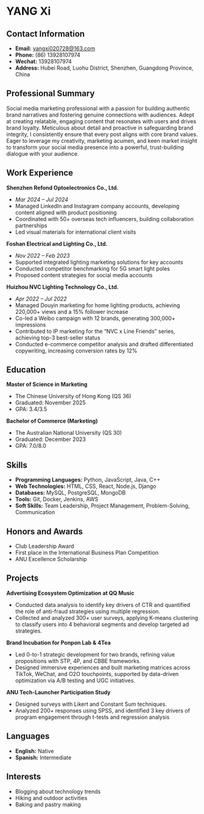 # YANG Xi

## Contact Information
- **Email:** yangxi020728@163.com
- **Phone:** (86) 13928107974
- **Wechat:** 13928107974
- **Address:** Hubei Road, Luohu District, Shenzhen, Guangdong Province, China

## Professional Summary
Social media marketing professional with a passion for building authentic brand narratives and fostering genuine connections with audiences. Adept at creating relatable, engaging content that resonates with users and drives brand loyalty. Meticulous about detail and proactive in safeguarding brand integrity, I consistently ensure that every post aligns with core brand values. Eager to leverage my creativity, marketing acumen, and keen market insight to transform your social media presence into a powerful, trust-building dialogue with your audience.

## Work Experience
**Shenzhen Refond Optoelectronics Co., Ltd.**
- *Mar 2024 – Jul 2024*
- Managed LinkedIn and Instagram company accounts, developing content aligned with product positioning
- Coordinated with 50+ overseas tech influencers, building collaboration partnerships
- Led visual materials for international client visits

**Foshan Electrical and Lighting Co., Ltd.**
- *Nov 2022 – Feb 2023*
- Supported integrated lighting marketing solutions for key accounts
- Conducted competitor benchmarking for 5G smart light poles
- Proposed content strategies for social media accounts

**Huizhou NVC Lighting Technology Co., Ltd.**
- *Apr 2022 – Jul 2022*
- Managed Douyin marketing for home lighting products, achieving 220,000+ views and a 15% follower increase
- Co-led a Weibo campaign with 12 brands, generating 300,000+ impressions
- Contributed to IP marketing for the “NVC x Line Friends” series, achieving top-3 best-seller status
- Conducted e-commerce competitor analysis and drafted differentiated copywriting, increasing conversion rates by 12%

## Education
**Master of Science in Marketing**
- The Chinese University of Hong Kong (QS 36)
- Graduated: November 2025
- GPA: 3.4/3.5

**Bachelor of Commerce (Marketing)**
- The Australian National University (QS 30)
- Graduated: December 2023
- GPA: 7.0/8.0

## Skills
- **Programming Languages:** Python, JavaScript, Java, C++
- **Web Technologies:** HTML, CSS, React, Node.js, Django
- **Databases:** MySQL, PostgreSQL, MongoDB
- **Tools:** Git, Docker, Jenkins, AWS
- **Soft Skills:** Team Leadership, Project Management, Problem-Solving, Communication

## Honors and Awards
- Club Leadership Award
- First place in the International Business Plan Competition
- ANU Excellence Scholarship

## Projects
**Advertising Ecosystem Optimization at QQ Music**
- Conducted data analysis to identify key drivers of CTR and quantified the role of anti-fraud strategies using multiple regression. 
- Collected and analyzed 300+ user surveys, applying K-means clustering to classify users into 4 behavioral segments and develop targeted ad strategies.

**Brand Incubation for Ponpon Lab & 4Tea**
- Led 0-to-1 strategic development for two brands, refining value propositions with STP, 4P, and CBBE frameworks. 
- Designed immersive experiences and built marketing matrices across TikTok, WeChat, and O2O touchpoints, supported by data-driven optimization via A/B testing and UGC initiatives.

**ANU Tech-Launcher Participation Study**
- Designed surveys with Likert and Constant Sum techniques.
- Analyzed 200+ responses using SPSS, and identified 3 key drivers of program engagement through t-tests and regression analysis

## Languages
- **English:** Native
- **Spanish:** Intermediate

## Interests
- Blogging about technology trends
- Hiking and outdoor activities
- Baking and pastry making